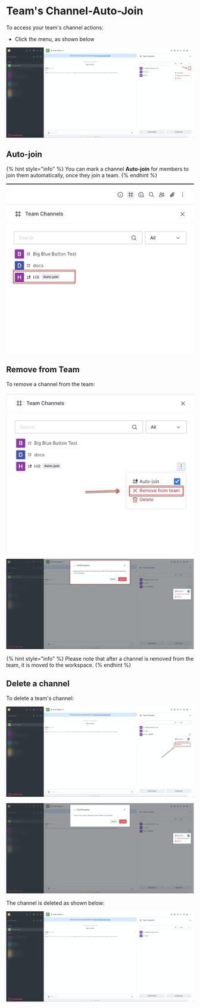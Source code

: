 # Team's Channel-Auto-Join

To access your team's channel actions:

* Click the menu, as shown below

![](../../../../.gitbook/assets/image%20%28371%29.png)

## Auto-join

{% hint style="info" %}
You can mark a channel **Auto-join** for members to join them automatically, once they join a team.
{% endhint %}

![](../../../../.gitbook/assets/image%20%28352%29.png)

## Remove from Team

To remove a channel from the team:

![](../../../../.gitbook/assets/image%20%28359%29.png)

![](../../../../.gitbook/assets/image%20%28367%29.png)

{% hint style="info" %}
Please note that after a channel is removed from the team, it is moved to the workspace.
{% endhint %}

## Delete a channel

To delete a team's channel:

![](../../../../.gitbook/assets/image%20%28343%29.png)

![](../../../../.gitbook/assets/image%20%28346%29.png)

The channel is deleted as shown below:

![](../../../../.gitbook/assets/image%20%28372%29.png)

